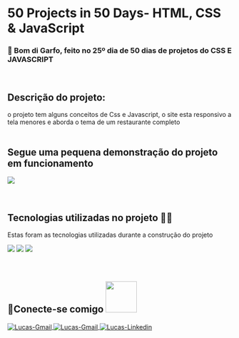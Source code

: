 # 50 Projects in 50 Days- HTML, CSS & JavaScript


### 🍔 Bom di Garfo, feito  no 25º dia de 50 dias de  projetos do CSS E JAVASCRIPT
<br>

<h2 align="left">Descrição do projeto:</h2>

<p align="left"> o projeto tem alguns conceitos de Css e Javascript, o site esta responsivo a tela menores e aborda o tema de um restaurante completo 

<br>
<br>



<h2 align="left">Segue uma pequena demonstração do projeto em funcionamento</h2>

  <div align="left">
  <img src="https://github.com/Lucas8901/Food-Bom-de-Garfo/blob/main/gif/cinnamon-2022-10-30T211000-0300%20(1).gif"/>
  </div>


<br>
<br>

<h2 align="left"> Tecnologias utilizadas no projeto 👨‍💻</h2>

<p align="left">Estas foram as tecnologias utilizadas durante a construção do projeto</p>

<div align="left">
  <img src="https://img.shields.io/badge/HTML5-E34F26?style=for-the-badge&logo=html5&logoColor=white"/>
  <img src="https://img.shields.io/badge/CSS3-1572B6?style=for-the-badge&logo=css3&logoColor=white"/>
  <img src="https://img.shields.io/badge/JavaScript-F7DF1E?style=for-the-badge&logo=javascript&logoColor=black"/>
</div>
<br>
<br>

<h2> 🔗Conecte-se comigo <img src=https://user-images.githubusercontent.com/69019626/121693520-9b5b6100-ca9f-11eb-9667-aea4b1578685.gif width="70"></h2>

<a href="https://discord.com/channels/@me" target="_blank">
  <img align="center" alt="Lucas-Gmail"src= "https://img.shields.io/badge/Discord-7289DA?style=for-the-badge&logo=discord&logoColor=white">
</a>

<a href="https://github.com/Lucas8901" target="_blank">
  <img align="center" alt="Lucas-Gmail"src= "https://img.shields.io/badge/GitHub-100000?style=for-the-badge&logo=github&logoColor=white">
</a>

<a href="https://www.linkedin.com/in/lucas-logistica/" target="_blank">
  <img align="center" alt="Lucas-Linkedin" src= "https://img.shields.io/badge/LinkedIn-0077B5?style=for-the-badge&logo=linkedin&logoColor=white" style="max-width:100%;">
</a>

<a href="https://www.linkedin.com/in/lucas-logistica/" target="_blank">
